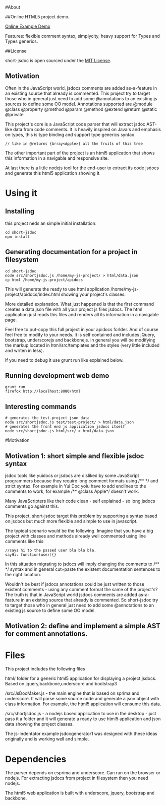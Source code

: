 #About

##Online HTML5 project demo. 

[Online Example Demo](http://cancerberosgx.github.io/short-jsdoc/html)

Features: flexible comment syntax, simplycity, heavy support for Types and Types generics.

##License

short-jsdoc is open sourced under the [MIT License](https://github.com/cancerberoSgx/short-jsdoc/blob/master/LICENSE). 


## Motivation

Often in the JavaScript world, jsdocs comments are added as-a-feature in an existing source that already is commented. This project try to target those who in general just need to add some @annotations to an existing js sources to define some OO model. Annotations supported are @module @class @property @method @param @method @extend @return @static @private

This project's core is a JavaScript code parser that will extract jsdoc AST-like data from code comments. It is heavily inspired on Java's and emphasis on types, this is type binding and support type generics syntax

    // like in @returns {Array<Apple>} all the fruits of this tree

The other important part of the project is an html5 application that shows this information in a navigable and responsive site.

At last there is a little nodejs tool for the end-user to extract its code jsdocs and generate this html5 application showing it.


# Using it

## Installing 

this project neds an simple initial installation:

    cd short-jsdoc
    npm install

## Generating documentation for a project in filesystem

    cd short-jsdoc
    node src/shortjsdoc.js /home/my-js-project/ > html/data.json
    cp html /home/my-js-project/apidocs

This will generate the ready to use html application /home/my-js-project/apidocs/index.html showing your project's classes. 

More detailed explanation. What just happened is that the first command creates a data.json file with all your project js files jsdocs. The html application just reads this files and renders all its information in a navigable page. 

Feel free to put-copy this full project in your apidocs forlder. And of course feel free to modify to your needs. It is self contained and includes jQuery, bootstrap, underscorejs and backbonejs. In general you will be modifying the markup located in html/src/templates and the styles (very little included and writen in less).

If you need to debug it use grunt run like explained below.

## Running development web demo

    grunt run
    firefox http://localhost:8080/html

## Interesting commands

    # generates the test-project json data
    node src/shortjsdoc.js test/test-project/ > html/data.json
    # generates the front end js application jsdocs itself
    node src/shortjsdoc.js html/src/ > html/data.json 

#Motivation

## Motivation 1: short simple and flexible jsdoc syntax

jsdoc tools like yuidocs or jsdocs are disliked by some JavaScript programmers because they require long comment formats using /\*\* \*/ and strict syntax. For example in Yui Doc yoiu have to add endlines to the comments to work, for example /\*\* @class Apple\*/ doesn't work. 

Many JavaScripters like their code clean - self explained - so long jsdocs comments go against this. 

This project, short-jsdoc target this problem by supporting a syntax based on jsdocs but much more flexible and simple to use in javascript. 

The typical scenario would be the following. Imagine that you have a big project with classes and methods already well commented using line comments like this:

    //says hi to the passed user bla bla bla.
    sayHi: function(user){}


In this situation migrating to jsdocs will imply changing the comments to /\*\* \*/ syntax and in general cut+paste the existent documentation sentences to the right location. 

Wouldn't be best if jsdocs annotations could be just written to those existent comments - using any comment format the same of the project's? The truth is that in JavaScript world jsdocs comments are added as-a-feature in an existing source that already is commented. So short-jsdoc try to target those who in general just need to add some @annotations to an existing js source to define some OO model. 

## Motivation 2: define and implement a simple AST for comment annotations. 

# Files
This project includes the following files

html/ folder for a generic html5 application for displaying a project jsdocs. Based on jquery,backbone,underscore and bootstrap3

/src/JsDocMaker.js - the main engine that is based on sprima and underscore. It will parse some source code and generate a json object with class information. For example, the html5 application will consume this data.

/src/shortjsdoc.js - a nodejs based application to use in the desktop - just pass it a folder and it will generate a ready to use html5 application and json data showing the project classes.

The js-indentator example jsdocgenerator1 was designed with these ideas originally and is working well and simple.

# Dependencies 

The parser depends on esprima and underscore. Can run on the browser or nodejs. For extracting jsdocs from project in filesystem then you need nodejs.

The html5 web application is built with underscore, jquery, bootstrap and backbone.
